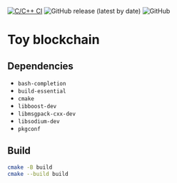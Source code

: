 [![C/C++ CI](https://github.com/utec-2023-2-seguridad/mini-crypto/workflows/C/C++%20CI/badge.svg)](https://github.com/utec-2023-2-seguridad/mini-crypto/actions?query=workflow%3A%22C%2FC%2B%2B+CI%22)
![GitHub release (latest by date)](https://img.shields.io/github/v/release/utec-2023-2-seguridad/mini-crypto?logo=github)
![GitHub](https://img.shields.io/github/license/utec-2023-2-seguridad/mini-crypto?logo=gnu)

# Toy blockchain

## Dependencies

* `bash-completion`
* `build-essential`
* `cmake`
* `libboost-dev`
* `libmsgpack-cxx-dev`
* `libsodium-dev`
* `pkgconf`

## Build
``` bash
cmake -B build
cmake --build build
```
